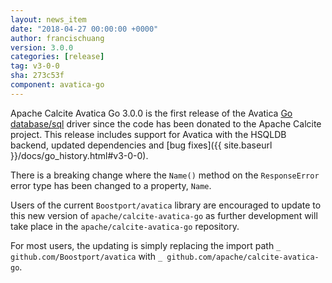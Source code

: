 ```yaml
---
layout: news_item
date: "2018-04-27 00:00:00 +0000"
author: francischuang
version: 3.0.0
categories: [release]
tag: v3-0-0
sha: 273c53f
component: avatica-go
---
```

<!--
{% comment %}
Licensed to the Apache Software Foundation (ASF) under one or more
contributor license agreements.  See the NOTICE file distributed with
this work for additional information regarding copyright ownership.
The ASF licenses this file to you under the Apache License, Version 2.0
(the "License"); you may not use this file except in compliance with
the License.  You may obtain a copy of the License at

http://www.apache.org/licenses/LICENSE-2.0

Unless required by applicable law or agreed to in writing, software
distributed under the License is distributed on an "AS IS" BASIS,
WITHOUT WARRANTIES OR CONDITIONS OF ANY KIND, either express or implied.
See the License for the specific language governing permissions and
limitations under the License.
{% endcomment %}
-->

Apache Calcite Avatica Go 3.0.0 is the first release of the Avatica [Go](https://golang.org/)
[database/sql](https://golang.org/pkg/database/sql/) driver since the code has been donated to the Apache Calcite
project. This release includes support for Avatica with the HSQLDB backend, updated dependencies and [bug fixes]({{ site.baseurl }}/docs/go_history.html#v3-0-0).

There is a breaking change where the `Name()` method on the `ResponseError` error type has been changed to a property, `Name`.

Users of the current `Boostport/avatica` library are encouraged to update to this new version of `apache/calcite-avatica-go`
as further development will take place in the `apache/calcite-avatica-go` repository.

For most users, the updating is simply replacing the import path `_ github.com/Boostport/avatica` with `_ github.com/apache/calcite-avatica-go`.